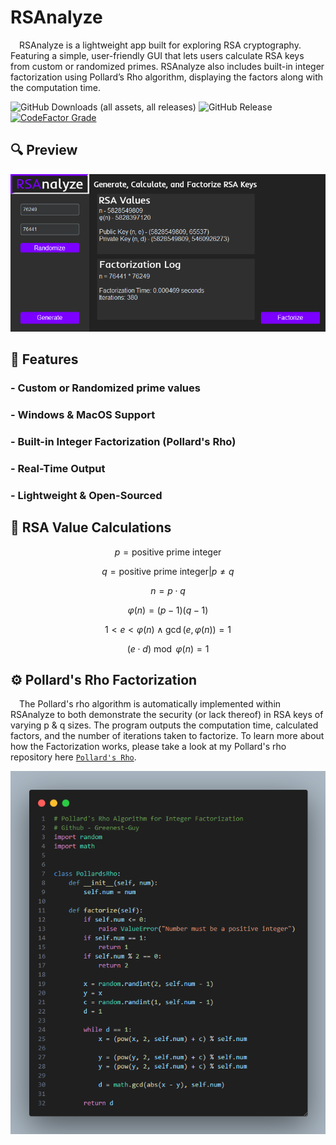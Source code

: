 # RSAnalyze
&emsp;RSAnalyze is a lightweight app built for exploring RSA cryptography. Featuring a simple, user-friendly GUI that lets users calculate RSA keys from custom or randomized primes. RSAnalyze also includes built-in integer factorization using Pollard’s Rho algorithm, displaying the factors along with the computation time.

![GitHub Downloads (all assets, all releases)](https://img.shields.io/github/downloads/Greenest-Guy/RSAnalyze/total?style=for-the-badge&color=029cff) ![GitHub Release](https://img.shields.io/github/v/release/Greenest-Guy/RSAnalyze?style=for-the-badge&color=029cff)
[![CodeFactor Grade](https://img.shields.io/codefactor/grade/github/Greenest-Guy/RSAnalyze?style=for-the-badge)](https://www.codefactor.io/repository/github/Greenest-Guy/RSAnalyze)

  
## :mag: Preview
![preview](https://github.com/Greenest-Guy/RSAnalyze/blob/main/preview.png)

## :star2: Features
### - Custom or Randomized prime values
### - Windows & MacOS Support
### - Built-in Integer Factorization (Pollard's Rho)
### - Real-Time Output
### - Lightweight & Open-Sourced

## :1234: RSA Value Calculations

$$
p = \text{positive prime integer}
$$

$$
q = \text{positive prime integer} | p \neq q
$$

$$
n = p \cdot q
$$

$$
\varphi(n) = (p - 1)(q - 1)
$$

$$
1 < e < \varphi(n) \land \gcd(e, \varphi(n)) = 1
$$

$$
(e \cdot d) \bmod \varphi(n) = 1
$$



## :gear: Pollard's Rho Factorization
&emsp;The Pollard's rho algorithm is automatically implemented within RSAnalyze to both demonstrate the security (or lack thereof) in RSA keys of varying p & q sizes. The program outputs the computation time, calculated factors, and the number of iterations taken to factorize. To learn more about how the Factorization works, please take a look at my Pollard's rho repository here [`Pollard's Rho`](https://github.com/Greenest-Guy/Pollards-Rho-Python).

![image](https://github.com/Greenest-Guy/RSAnalyze/blob/main/PolloardsRho_snapshot.png)
